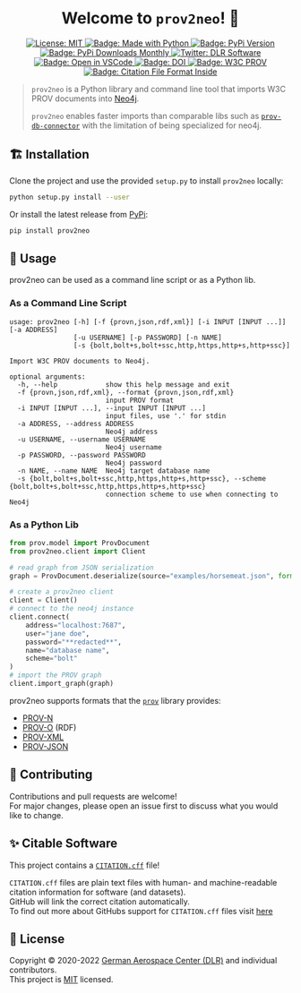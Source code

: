 <h1 align="center">Welcome to <code>prov2neo</code>! 👋</h1>
<p align="center">
  <a href="https://github.com/dlr-sc/prov2neo/blob/master/LICENSE">
    <img alt="License: MIT" src="https://img.shields.io/badge/license-MIT-yellow.svg" target="_blank" />
  </a>
  <a href="https://img.shields.io/badge/Made%20with-Python-1f425f.svg">
    <img src="https://img.shields.io/badge/Made%20with-Python-1f425f.svg" alt="Badge: Made with Python"/>
  </a>
  <a href="https://pypi.org/project/prov2neo/">
    <img src="https://img.shields.io/pypi/v/prov2neo" alt="Badge: PyPi Version">
  </a>
  <a href="https://pypistats.org/packages/prov2neo">
    <img src="https://img.shields.io/pypi/dm/prov2neo" alt="Badge: PyPi Downloads Monthly">
  </a>
  <a href="https://twitter.com/dlr_software">
    <img alt="Twitter: DLR Software" src="https://img.shields.io/twitter/follow/dlr_software.svg?style=social" target="_blank" />
  </a>
  <a href="https://open.vscode.dev/DLR-SC/prov2neo">
    <img alt="Badge: Open in VSCode" src="https://img.shields.io/static/v1?logo=visualstudiocode&label=&message=open%20in%20visual%20studio%20code&labelColor=2c2c32&color=007acc&logoColor=007acc" target="_blank" />
  </a>
  <a href="https://zenodo.org/badge/latestdoi/379262717">
    <img alt="Badge: DOI" src="https://zenodo.org/badge/379262717.svg" target="_blank" />
  </a>
  <a href="https://www.w3.org/TR/prov-overview/">
    <img alt="Badge: W3C PROV" src="https://img.shields.io/static/v1?logo=w3c&label=&message=PROV&labelColor=2c2c32&color=007acc&logoColor=007acc?logoWidth=200" target="_blank" />
  </a>
  <a href="https://citation-file-format.github.io/">
    <img alt="Badge: Citation File Format Inside" src="https://img.shields.io/badge/-citable%20software-green" target="_blank" />
  </a>
</p>


> `prov2neo` is a Python library and command line tool that imports W3C PROV documents into [Neo4j](https://neo4j.com/).  
> 
> `prov2neo` enables faster imports than comparable libs such as [`prov-db-connector`](https://github.com/DLR-SC/prov-db-connector) with the limitation of being specialized for neo4j.

## 🏗️ Installation

Clone the project and use the provided `setup.py` to install `prov2neo` locally:

```bash
python setup.py install --user
```

Or install the latest release from [PyPi](https://pypi.org/project/prov2neo/):

```bash
pip install prov2neo
```

## 🚀 Usage

prov2neo can be used as a command line script or as a Python lib.

### As a Command Line Script

```
usage: prov2neo [-h] [-f {provn,json,rdf,xml}] [-i INPUT [INPUT ...]] [-a ADDRESS]
                [-u USERNAME] [-p PASSWORD] [-n NAME]
                [-s {bolt,bolt+s,bolt+ssc,http,https,http+s,http+ssc}]

Import W3C PROV documents to Neo4j.

optional arguments:
  -h, --help            show this help message and exit
  -f {provn,json,rdf,xml}, --format {provn,json,rdf,xml}
                        input PROV format
  -i INPUT [INPUT ...], --input INPUT [INPUT ...]
                        input files, use '.' for stdin
  -a ADDRESS, --address ADDRESS
                        Neo4j address
  -u USERNAME, --username USERNAME
                        Neo4j username
  -p PASSWORD, --password PASSWORD
                        Neo4j password
  -n NAME, --name NAME  Neo4j target database name
  -s {bolt,bolt+s,bolt+ssc,http,https,http+s,http+ssc}, --scheme {bolt,bolt+s,bolt+ssc,http,https,http+s,http+ssc}
                        connection scheme to use when connecting to Neo4j
```

### As a Python Lib

```python
from prov.model import ProvDocument
from prov2neo.client import Client

# read graph from JSON serialization
graph = ProvDocument.deserialize(source="examples/horsemeat.json", format="json")

# create a prov2neo client
client = Client()
# connect to the neo4j instance
client.connect(
    address="localhost:7687",
    user="jane doe",
    password="**redacted**",
    name="database name",
    scheme="bolt"
)
# import the PROV graph
client.import_graph(graph)
```

prov2neo supports formats that the [`prov`](https://github.com/trungdong/prov) library provides:

* [PROV-N](http://www.w3.org/TR/prov-n/)
* [PROV-O](http://www.w3.org/TR/prov-o/) (RDF)
* [PROV-XML](http://www.w3.org/TR/prov-xml/)
* [PROV-JSON](http://www.w3.org/Submission/prov-json/)

## 🤝 Contributing

Contributions and pull requests are welcome!  
For major changes, please open an issue first to discuss what you would like to change.

## ✨ Citable Software 
This project contains a [`CITATION.cff`](https://citation-file-format.github.io/) file!  

`CITATION.cff` files are plain text files with human- and machine-readable citation information for software (and datasets).  
GitHub will link the correct citation automatically.  
To find out more about GitHubs support for `CITATION.cff` files visit [here](https://docs.github.com/en/repositories/managing-your-repositorys-settings-and-features/customizing-your-repository/about-citation-files)  

## 📝 License
Copyright © 2020-2022 [German Aerospace Center (DLR)](https://www.dlr.de/EN/Home/home_node.html) and individual contributors.  
This project is [MIT](https://github.com/dlr-sc/prov2neo/blob/master/LICENSE) licensed.
